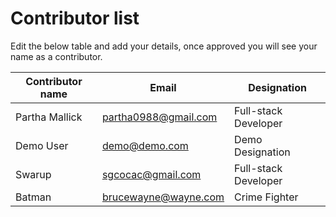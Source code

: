 # Contributor list

Edit the below table and add your details, once approved you will see your name as a contributor.

| Contributor name         | Email                   | Designation          |
|--------------------------|-------------------------|----------------------|
| Partha Mallick           | partha0988@gmail.com    | Full-stack Developer |
| Demo User                | demo@demo.com           | Demo Designation     |
| Swarup                   | sgcocac@gmail.com       | Full-stack Developer |
| Batman                   | brucewayne@wayne.com    | Crime Fighter        |
